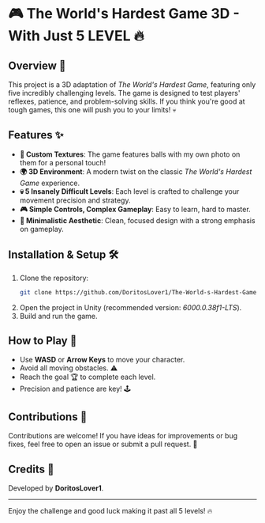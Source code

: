 # 🎮 The World's Hardest Game 3D - With Just 5 LEVEL 🔥

## Overview 📝
This project is a 3D adaptation of *The World's Hardest Game*, featuring only five incredibly challenging levels. The game is designed to test players' reflexes, patience, and problem-solving skills. If you think you're good at tough games, this one will push you to your limits! 💀

## Features ✨
- **📸 Custom Textures**: The game features balls with my own photo on them for a personal touch!
- **🌍 3D Environment**: A modern twist on the classic *The World's Hardest Game* experience.
- **💀 5 Insanely Difficult Levels**: Each level is crafted to challenge your movement precision and strategy.
- **🎮 Simple Controls, Complex Gameplay**: Easy to learn, hard to master.
- **🎨 Minimalistic Aesthetic**: Clean, focused design with a strong emphasis on gameplay.

## Installation & Setup 🛠️
1. Clone the repository:
   ```bash
   git clone https://github.com/DoritosLover1/The-World-s-Hardest-Game-3D-With-Just-5-LEVEL.git
   ```
2. Open the project in Unity (recommended version: *6000.0.38f1-LTS*).
3. Build and run the game.

## How to Play 🎯
- Use **WASD** or **Arrow Keys** to move your character.
- Avoid all moving obstacles. ⚠️
- Reach the goal 🏆 to complete each level.
- Precision and patience are key! 🕹️

## Contributions 🤝
Contributions are welcome! If you have ideas for improvements or bug fixes, feel free to open an issue or submit a pull request. 🚀

## Credits 👑
Developed by **DoritosLover1**.

---

Enjoy the challenge and good luck making it past all 5 levels! 🔥

